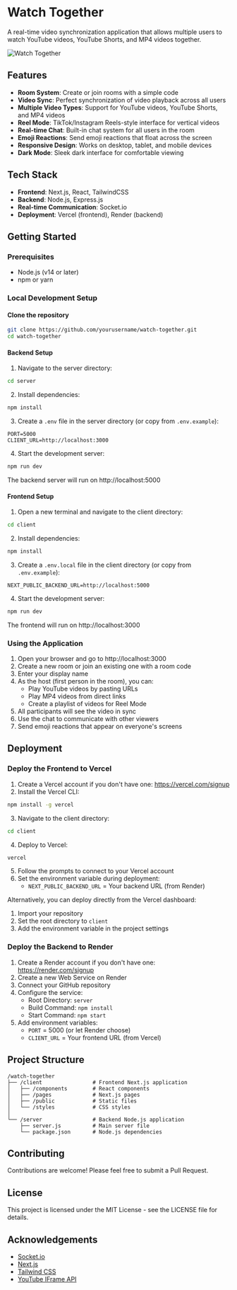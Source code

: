 # Watch Together

A real-time video synchronization application that allows multiple users to watch YouTube videos, YouTube Shorts, and MP4 videos together.

![Watch Together](https://i.imgur.com/oqzM2Pu.png)

## Features

- **Room System**: Create or join rooms with a simple code
- **Video Sync**: Perfect synchronization of video playback across all users
- **Multiple Video Types**: Support for YouTube videos, YouTube Shorts, and MP4 videos
- **Reel Mode**: TikTok/Instagram Reels-style interface for vertical videos
- **Real-time Chat**: Built-in chat system for all users in the room
- **Emoji Reactions**: Send emoji reactions that float across the screen
- **Responsive Design**: Works on desktop, tablet, and mobile devices
- **Dark Mode**: Sleek dark interface for comfortable viewing

## Tech Stack

- **Frontend**: Next.js, React, TailwindCSS
- **Backend**: Node.js, Express.js
- **Real-time Communication**: Socket.io
- **Deployment**: Vercel (frontend), Render (backend)

## Getting Started

### Prerequisites

- Node.js (v14 or later)
- npm or yarn

### Local Development Setup

#### Clone the repository

```bash
git clone https://github.com/yourusername/watch-together.git
cd watch-together
```

#### Backend Setup

1. Navigate to the server directory:

```bash
cd server
```

2. Install dependencies:

```bash
npm install
```

3. Create a `.env` file in the server directory (or copy from `.env.example`):

```
PORT=5000
CLIENT_URL=http://localhost:3000
```

4. Start the development server:

```bash
npm run dev
```

The backend server will run on http://localhost:5000

#### Frontend Setup

1. Open a new terminal and navigate to the client directory:

```bash
cd client
```

2. Install dependencies:

```bash
npm install
```

3. Create a `.env.local` file in the client directory (or copy from `.env.example`):

```
NEXT_PUBLIC_BACKEND_URL=http://localhost:5000
```

4. Start the development server:

```bash
npm run dev
```

The frontend will run on http://localhost:3000

### Using the Application

1. Open your browser and go to http://localhost:3000
2. Create a new room or join an existing one with a room code
3. Enter your display name
4. As the host (first person in the room), you can:
   - Play YouTube videos by pasting URLs
   - Play MP4 videos from direct links
   - Create a playlist of videos for Reel Mode
5. All participants will see the video in sync
6. Use the chat to communicate with other viewers
7. Send emoji reactions that appear on everyone's screens

## Deployment

### Deploy the Frontend to Vercel

1. Create a Vercel account if you don't have one: https://vercel.com/signup
2. Install the Vercel CLI:

```bash
npm install -g vercel
```

3. Navigate to the client directory:

```bash
cd client
```

4. Deploy to Vercel:

```bash
vercel
```

5. Follow the prompts to connect to your Vercel account
6. Set the environment variable during deployment:
   - `NEXT_PUBLIC_BACKEND_URL` = Your backend URL (from Render)

Alternatively, you can deploy directly from the Vercel dashboard:
1. Import your repository
2. Set the root directory to `client`
3. Add the environment variable in the project settings

### Deploy the Backend to Render

1. Create a Render account if you don't have one: https://render.com/signup
2. Create a new Web Service on Render
3. Connect your GitHub repository
4. Configure the service:
   - Root Directory: `server`
   - Build Command: `npm install`
   - Start Command: `npm start`
5. Add environment variables:
   - `PORT` = 5000 (or let Render choose)
   - `CLIENT_URL` = Your frontend URL (from Vercel)

## Project Structure

```
/watch-together
├── /client                # Frontend Next.js application
│   ├── /components        # React components
│   ├── /pages             # Next.js pages
│   ├── /public            # Static files
│   └── /styles            # CSS styles
│
└── /server                # Backend Node.js application
    ├── server.js          # Main server file
    └── package.json       # Node.js dependencies
```

## Contributing

Contributions are welcome! Please feel free to submit a Pull Request.

## License

This project is licensed under the MIT License - see the LICENSE file for details.

## Acknowledgements

- [Socket.io](https://socket.io/)
- [Next.js](https://nextjs.org/)
- [Tailwind CSS](https://tailwindcss.com/)
- [YouTube IFrame API](https://developers.google.com/youtube/iframe_api_reference) 